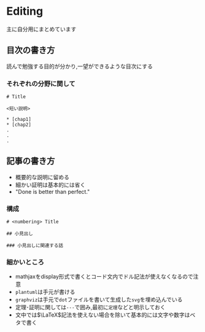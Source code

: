 # Editing

主に自分用にまとめています

## 目次の書き方

読んで勉強する目的が分かり,一望ができるような目次にする

### それぞれの分野に関して

```text
# Title

<短い説明>

* [chap1]
* [chap2]
.
.
.
```

## 記事の書き方

- 概要的な説明に留める
- 細かい証明は基本的には省く
- "Done is better than perfect."

### 構成

```text
# <numbering> Title

## 小見出し

### 小見出しに関連する話
```

### 細かいところ

- mathjaxをdisplay形式で書くとコード文内でドル記法が使えなくなるので注意
- `plantuml`は手元が書ける
- `graphviz`は手元で`dot`ファイルを書いて生成した`svg`を埋め込んでいる
- 定理･証明に関しては`---`で囲み,最初に`定理`などと明示しておく
- 文中では$\LaTeX$記法を使えない場合を除いて基本的には文字や数字はベタで書く
